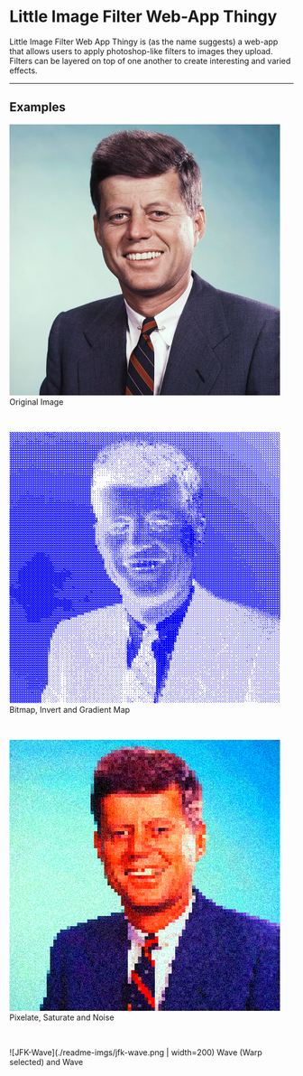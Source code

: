 # Little Image Filter Web-App Thingy

Little Image Filter Web App Thingy is (as the name suggests) a web-app that allows users to apply photoshop-like filters to images they upload. Filters can be layered on top of one another to create interesting and varied effects.

----

## Examples
![JFK](./readme-imgs/jfk-og.png) 
Original Image

&nbsp;

![JFK-Bitmap](./readme-imgs/jfk-bit.png) 
Bitmap, Invert and Gradient Map 

&nbsp;

![JFK-Pixel](./readme-imgs/jfk-pixel.png) 
Pixelate, Saturate and Noise

&nbsp;

![JFK-Wave](./readme-imgs/jfk-wave.png | width=200) 
Wave (Warp selected) and Wave


